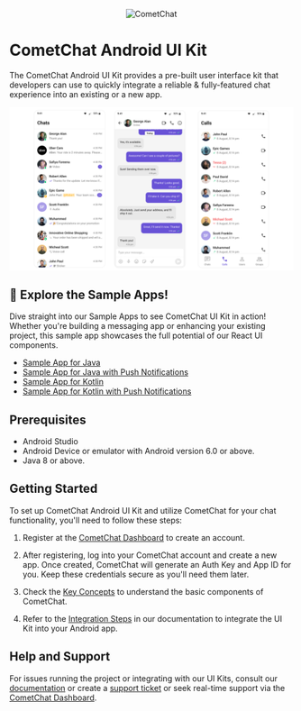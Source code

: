 <p align="center">
  <img alt="CometChat" src="https://assets.cometchat.io/website/images/logos/banner.png">
</p>

# CometChat Android UI Kit

The CometChat Android UI Kit provides a pre-built user interface kit that developers can use to quickly integrate a reliable & fully-featured chat
experience into an existing or a new app.


<div style="
    display: flex;
    align-items: center;
    justify-content: center;">
   <img src="screenshots/overview_cometchat_screens.png">
</div>

## 🚀 Explore the Sample Apps!

Dive straight into our Sample Apps to see CometChat UI Kit in action! Whether you're building a messaging app or enhancing your existing project, this sample app showcases the full potential of our React UI components.  
- [Sample App for Java](sample-app-java#readme)
- [Sample App for Java with Push Notifications](sample-app-java%2Bpush-notification#readme)
- [Sample App for Kotlin](sample-app-kotlin#readme)
- [Sample App for Kotlin with Push Notifications](sample-app-kotlin%2Bpush-notification#readme)

## Prerequisites

- Android Studio
- Android Device or emulator with Android version 6.0 or above.
- Java 8 or above.

## Getting Started

To set up CometChat Android UI Kit and utilize CometChat for your chat functionality, you'll need to follow these steps:

1. Register at the [CometChat Dashboard](https://app.cometchat.com/) to create an account.

2. After registering, log into your CometChat account and create a new app. Once created, CometChat will generate an Auth Key and App ID for you. Keep
   these credentials secure as you'll need them later.

3. Check the [Key Concepts](https://www.cometchat.com/docs/android-uikit/key-concepts) to understand the basic components of CometChat.

4. Refer to the [Integration Steps](https://www.cometchat.com/docs/android-uikit/integration) in our documentation to integrate the UI Kit into your
   Android app.

## Help and Support

For issues running the project or integrating with our UI Kits, consult our [documentation](https://www.cometchat.com/docs/android-uikit/integration)
or create a [support ticket](https://help.cometchat.com/hc/en-us) or seek real-time support via the [CometChat Dashboard](https://app.cometchat.com/).
